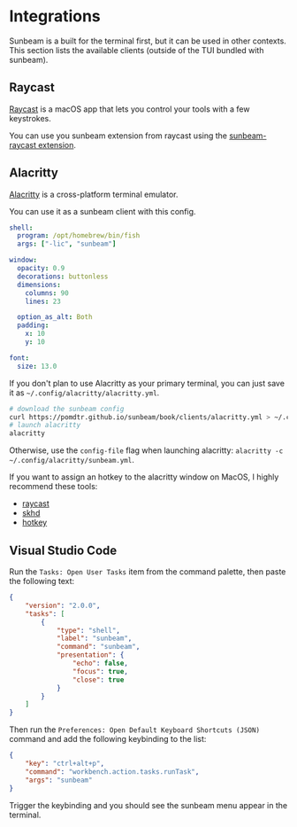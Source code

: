 # Integrations

Sunbeam is a built for the terminal first, but it can be used in other contexts. This section lists the available clients (outside of the TUI bundled with sunbeam).

## Raycast

[Raycast](https://raycast.com) is a macOS app that lets you control your tools with a few keystrokes.

You can use you sunbeam extension from raycast using the [sunbeam-raycast extension](https://github.com/pomdtr/sunbeam-raycast).

## Alacritty

[Alacritty](https://github.com/alacritty/alacritty) is a cross-platform terminal emulator.

You can use it as a sunbeam client with this config.

```yml
shell:
  program: /opt/homebrew/bin/fish
  args: ["-lic", "sunbeam"]

window:
  opacity: 0.9
  decorations: buttonless
  dimensions:
    columns: 90
    lines: 23

  option_as_alt: Both
  padding:
    x: 10
    y: 10

font:
  size: 13.0
```

If you don't plan to use Alacritty as your primary terminal,
you can just save it as `~/.config/alacritty/alacritty.yml`.

```sh
# download the sunbeam config
curl https://pomdtr.github.io/sunbeam/book/clients/alacritty.yml > ~/.config/alacritty/alacritty.yml
# launch alacritty
alacritty
```

Otherwise, use the `config-file` flag when launching alacritty: `alacritty -c ~/.config/alacritty/sunbeam.yml`.

If you want to assign an hotkey to the alacritty window on MacOS, I highly recommend these tools:

- [raycast](https://www.raycast.com/)
- [skhd](https://github.com/koekeishiya/skhd)
- [hotkey](https://apps.apple.com/us/app/hotkey-app/id975890633?mt=12)

## Visual Studio Code

Run the `Tasks: Open User Tasks` item from the command palette, then paste the following text:

```json
{
    "version": "2.0.0",
    "tasks": [
        {
            "type": "shell",
            "label": "sunbeam",
            "command": "sunbeam",
            "presentation": {
                "echo": false,
                "focus": true,
                "close": true
            }
        }
    ]
}
```

Then run the `Preferences: Open Default Keyboard Shortcuts (JSON)` command and add the following keybinding to the list:

```json
{
    "key": "ctrl+alt+p",
    "command": "workbench.action.tasks.runTask",
    "args": "sunbeam"
}
```

Trigger the keybinding and you should see the sunbeam menu appear in the terminal.
